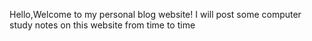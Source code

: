 Hello,Welcome to my personal blog website!
I will post some computer study notes on this website from time to time
